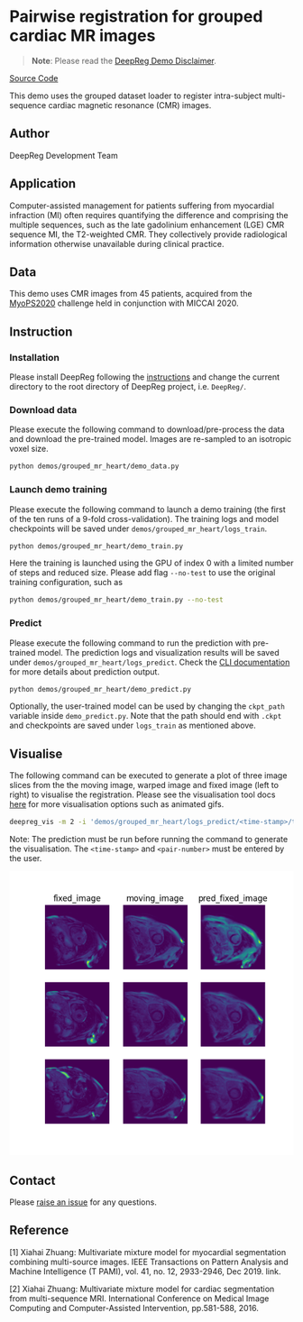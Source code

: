 # Pairwise registration for grouped cardiac MR images

> **Note**: Please read the
> [DeepReg Demo Disclaimer](introduction.html#demo-disclaimer).

[Source Code](https://github.com/DeepRegNet/DeepReg/tree/main/demos/grouped_mr_heart)

This demo uses the grouped dataset loader to register intra-subject multi-sequence
cardiac magnetic resonance (CMR) images.

## Author

DeepReg Development Team

## Application

Computer-assisted management for patients suffering from myocardial infraction (MI)
often requires quantifying the difference and comprising the multiple sequences, such as
the late gadolinium enhancement (LGE) CMR sequence MI, the T2-weighted CMR. They
collectively provide radiological information otherwise unavailable during clinical
practice.

## Data

This demo uses CMR images from 45 patients, acquired from the
[MyoPS2020](http://www.sdspeople.fudan.edu.cn/zhuangxiahai/0/MyoPS20/) challenge held in
conjunction with MICCAI 2020.

## Instruction

### Installation

Please install DeepReg following the [instructions](../getting_started/install.html) and
change the current directory to the root directory of DeepReg project, i.e. `DeepReg/`.

### Download data

Please execute the following command to download/pre-process the data and download the
pre-trained model. Images are re-sampled to an isotropic voxel size.

```bash
python demos/grouped_mr_heart/demo_data.py
```

### Launch demo training

Please execute the following command to launch a demo training (the first of the ten
runs of a 9-fold cross-validation). The training logs and model checkpoints will be
saved under `demos/grouped_mr_heart/logs_train`.

```bash
python demos/grouped_mr_heart/demo_train.py
```

Here the training is launched using the GPU of index 0 with a limited number of steps
and reduced size. Please add flag `--no-test` to use the original training
configuration, such as

```bash
python demos/grouped_mr_heart/demo_train.py --no-test
```

### Predict

Please execute the following command to run the prediction with pre-trained model. The
prediction logs and visualization results will be saved under
`demos/grouped_mr_heart/logs_predict`. Check the [CLI documentation](../docs/cli.html)
for more details about prediction output.

```bash
python demos/grouped_mr_heart/demo_predict.py
```

Optionally, the user-trained model can be used by changing the `ckpt_path` variable
inside `demo_predict.py`. Note that the path should end with `.ckpt` and checkpoints are
saved under `logs_train` as mentioned above.

## Visualise

The following command can be executed to generate a plot of three image slices from the
the moving image, warped image and fixed image (left to right) to visualise the
registration. Please see the visualisation tool docs
[here](https://github.com/DeepRegNet/DeepReg/blob/main/docs/source/docs/visualisation_tool.md)
for more visualisation options such as animated gifs.

```bash
deepreg_vis -m 2 -i 'demos/grouped_mr_heart/logs_predict/<time-stamp>/test/<pair-number>/moving_image.nii.gz, demos/grouped_mr_heart/logs_predict/<time-stamp>/test/<pair-number>/pred_fixed_image.nii.gz, demos/grouped_mr_heart/logs_predict/<time-stamp>/test/<pair-number>/fixed_image.nii.gz' --slice-inds '12, 18, 26' -s demos/grouped_mr_heart/logs_predict
```

Note: The prediction must be run before running the command to generate the
visualisation. The `<time-stamp>` and `<pair-number>` must be entered by the user.

![plot](../assets/grouped_mr_heart.png)

## Contact

Please [raise an issue](https://github.com/DeepRegNet/DeepReg/issues/new/choose) for any
questions.

## Reference

[1] Xiahai Zhuang: Multivariate mixture model for myocardial segmentation combining
multi-source images. IEEE Transactions on Pattern Analysis and Machine Intelligence (T
PAMI), vol. 41, no. 12, 2933-2946, Dec 2019. link.

[2] Xiahai Zhuang: Multivariate mixture model for cardiac segmentation from
multi-sequence MRI. International Conference on Medical Image Computing and
Computer-Assisted Intervention, pp.581-588, 2016.
